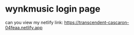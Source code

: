# wynkmusic login page
can you view my netlify link: https://transcendent-cascaron-04feaa.netlify.app
